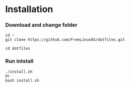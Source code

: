 # Installation
### Download and change folder
```
cd ~
git clone https://github.com/FreeLinuxOS/dotfiles.git

cd dotfiles
```
### Run intstall
```
./install.sh
Or 
bash install.sh
```

